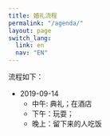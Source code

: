 ```yaml
---
title: 婚礼流程
permalink: "/agenda/"
layout: page
switch_lang:
  link: en
  nav: "EN"
---
```


流程如下：

* 2019-09-14　
  * 中午: 典礼；在酒店
  * 下午：玩耍；
  * 晚上：留下来的人吃饭

